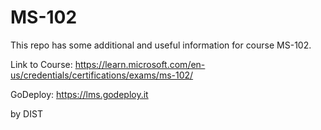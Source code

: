 # MS-102 

This repo has some additional and useful information for course MS-102.

Link to Course: <https://learn.microsoft.com/en-us/credentials/certifications/exams/ms-102/>

GoDeploy: <https://lms.godeploy.it>

by DIST
